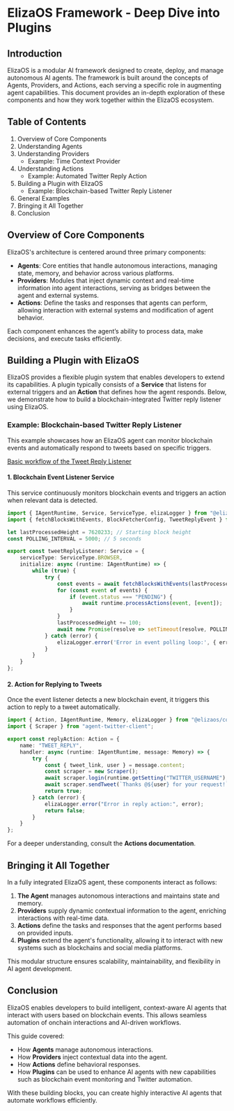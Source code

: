 # ElizaOS Framework - Deep Dive into Plugins

## Introduction
ElizaOS is a modular AI framework designed to create, deploy, and manage autonomous AI agents. The framework is built around the concepts of Agents, Providers, and Actions, each serving a specific role in augmenting agent capabilities. This document provides an in-depth exploration of these components and how they work together within the ElizaOS ecosystem.

## Table of Contents
1. Overview of Core Components  
2. Understanding Agents  
3. Understanding Providers  
   - Example: Time Context Provider  
4. Understanding Actions  
   - Example: Automated Twitter Reply Action  
5. Building a Plugin with ElizaOS  
   - Example: Blockchain-based Twitter Reply Listener  
6. General Examples  
7. Bringing it All Together  
8. Conclusion  

## Overview of Core Components
ElizaOS's architecture is centered around three primary components:

- **Agents**: Core entities that handle autonomous interactions, managing state, memory, and behavior across various platforms.
- **Providers**: Modules that inject dynamic context and real-time information into agent interactions, serving as bridges between the agent and external systems.
- **Actions**: Define the tasks and responses that agents can perform, allowing interaction with external systems and modification of agent behavior.

Each component enhances the agent’s ability to process data, make decisions, and execute tasks efficiently.

## Building a Plugin with ElizaOS
ElizaOS provides a flexible plugin system that enables developers to extend its capabilities. A plugin typically consists of a **Service** that listens for external triggers and an **Action** that defines how the agent responds. Below, we demonstrate how to build a blockchain-integrated Twitter reply listener using ElizaOS.

### Example: Blockchain-based Twitter Reply Listener
This example showcases how an ElizaOS agent can monitor blockchain events and automatically respond to tweets based on specific triggers.

[Basic workflow of the Tweet Reply Listener](./assets/day25.png)

#### 1. Blockchain Event Listener Service
This service continuously monitors blockchain events and triggers an action when relevant data is detected.

```typescript
import { IAgentRuntime, Service, ServiceType, elizaLogger } from "@elizaos/core";
import { fetchBlocksWithEvents, BlockFetcherConfig, TweetReplyEvent } from './block-fetcher';

let lastProcessedHeight = 7620233; // Starting block height
const POLLING_INTERVAL = 5000; // 5 seconds

export const tweetReplyListener: Service = {
    serviceType: ServiceType.BROWSER,
    initialize: async (runtime: IAgentRuntime) => {
        while (true) {
            try {
                const events = await fetchBlocksWithEvents(lastProcessedHeight);
                for (const event of events) {
                    if (event.status === "PENDING") {
                        await runtime.processActions(event, [event]);
                    }
                }
                lastProcessedHeight += 100;
                await new Promise(resolve => setTimeout(resolve, POLLING_INTERVAL));
            } catch (error) {
                elizaLogger.error('Error in event polling loop:', { error: error.message });
            }
        }
    }
};
```

#### 2. Action for Replying to Tweets
Once the event listener detects a new blockchain event, it triggers this action to reply to a tweet automatically.

```typescript
import { Action, IAgentRuntime, Memory, elizaLogger } from "@elizaos/core";
import { Scraper } from "agent-twitter-client";

export const replyAction: Action = {
    name: "TWEET_REPLY",
    handler: async (runtime: IAgentRuntime, message: Memory) => {
        try {
            const { tweet_link, user } = message.content;
            const scraper = new Scraper();
            await scraper.login(runtime.getSetting("TWITTER_USERNAME"), runtime.getSetting("TWITTER_PASSWORD"));
            await scraper.sendTweet(`Thanks @${user} for your request!`, tweet_link);
            return true;
        } catch (error) {
            elizaLogger.error("Error in reply action:", error);
            return false;
        }
    }
};
```

For a deeper understanding, consult the **Actions documentation**.

## Bringing it All Together
In a fully integrated ElizaOS agent, these components interact as follows:

1. **The Agent** manages autonomous interactions and maintains state and memory.
2. **Providers** supply dynamic contextual information to the agent, enriching interactions with real-time data.
3. **Actions** define the tasks and responses that the agent performs based on provided inputs.
4. **Plugins** extend the agent's functionality, allowing it to interact with new systems such as blockchains and social media platforms.

This modular structure ensures scalability, maintainability, and flexibility in AI agent development.

## Conclusion
ElizaOS enables developers to build intelligent, context-aware AI agents that interact with users based on blockchain events. This allows seamless automation of onchain interactions and AI-driven workflows. 

This guide covered:
- How **Agents** manage autonomous interactions.
- How **Providers** inject contextual data into the agent.
- How **Actions** define behavioral responses.
- How **Plugins** can be used to enhance AI agents with new capabilities such as blockchain event monitoring and Twitter automation.

With these building blocks, you can create highly interactive AI agents that automate workflows efficiently.

